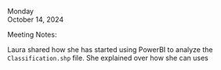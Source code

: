 Monday <br>
October 14, 2024

Meeting Notes: 

Laura shared how she has started using PowerBI to analyze
the `Classification.shp` file. She explained over how she can uses 